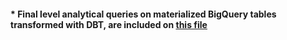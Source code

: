 

#### * Final level analytical queries on materialized BigQuery tables transformed with DBT, are included on [this file](bigquery_final_level_analytical_queries.sql) 
